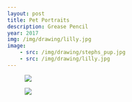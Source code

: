 ```yaml
---
layout: post
title: Pet Portraits
description: Grease Pencil
year: 2017
img: /img/drawing/lilly.jpg
image:
    - src: /img/drawing/stephs_pup.jpg
    - src: /img/drawing/lilly.jpg
---
```

<figure>
  <img
    class="post-image" src="{{ page.image[0].src }}">
</figure>

<figure>
  <img
    class="post-image" src="{{ page.image[1].src }}">
</figure>
